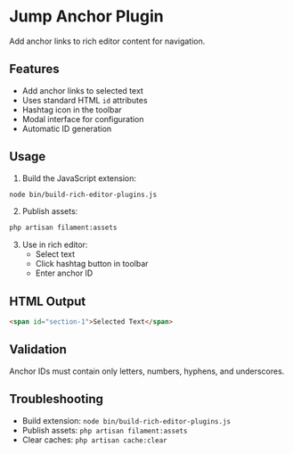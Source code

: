 # Jump Anchor Plugin

Add anchor links to rich editor content for navigation.

## Features

-   Add anchor links to selected text
-   Uses standard HTML `id` attributes
-   Hashtag icon in the toolbar
-   Modal interface for configuration
-   Automatic ID generation

## Usage

1. Build the JavaScript extension:

```bash
node bin/build-rich-editor-plugins.js
```

2. Publish assets:

```bash
php artisan filament:assets
```

3. Use in rich editor:
   - Select text
   - Click hashtag button in toolbar
   - Enter anchor ID

## HTML Output

```html
<span id="section-1">Selected Text</span>
```

## Validation

Anchor IDs must contain only letters, numbers, hyphens, and underscores.

## Troubleshooting

-   Build extension: `node bin/build-rich-editor-plugins.js`
-   Publish assets: `php artisan filament:assets`
-   Clear caches: `php artisan cache:clear`

